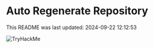 # Auto Regenerate Repository

This README was last updated: 2024-09-22 12:12:53

 ![TryHackMe](https://tryhackme.com/badge/533634)